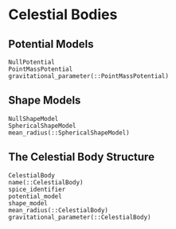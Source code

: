 # Celestial Bodies

## Potential Models
```@docs
NullPotential
PointMassPotential
gravitational_parameter(::PointMassPotential)
```

## Shape Models
```@docs
NullShapeModel
SphericalShapeModel
mean_radius(::SphericalShapeModel)
```

## The Celestial Body Structure
```@docs
CelestialBody
name(::CelestialBody)
spice_identifier
potential_model
shape_model
mean_radius(::CelestialBody)
gravitational_parameter(::CelestialBody)
```

